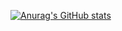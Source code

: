 [![Anurag's GitHub stats](https://github-readme-stats.vercel.app/api?username=printf172&show_icons=true&theme=highcontrast)](https://github.com/anuraghazra/github-readme-stats)
